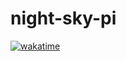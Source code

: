 # night-sky-pi

[![wakatime](https://wakatime.com/badge/github/joseph-mccarthy/night-sky-pi.svg?style=for-the-badge)](https://wakatime.com/badge/github/joseph-mccarthy/night-sky-pi)
